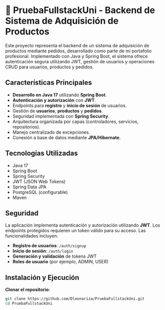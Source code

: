 # 🛒 PruebaFullstackUni - Backend de Sistema de Adquisición de Productos

Este proyecto representa el backend de un sistema de adquisición de productos mediante pedidos, desarrollado como parte de mi portafolio profesional. 
Implementado con Java y Spring Boot, el sistema ofrece autenticación segura utilizando JWT, gestión de usuarios y operaciones CRUD para usuarios, productos y pedidos.

## Características Principales

- **Desarrollo en Java 17** utilizando **Spring Boot**.
- **Autenticación y autorización** con **JWT**.
- Endpoints para **registro** y **inicio de sesión** de usuarios.
- Gestión de **usuarios**, **productos** y **pedidos**.
- Seguridad implementada con **Spring Security**.
- Arquitectura organizada por capas (controladores, servicios, repositorios).
- Manejo centralizado de excepciones.
- Conexión a base de datos mediante **JPA/Hibernate**.

## Tecnologías Utilizadas

- Java 17
- Spring Boot
- Spring Security
- JWT (JSON Web Tokens)
- Spring Data JPA
- PostgreSQL (configurable)
- Maven

## Seguridad

La aplicación implementa autenticación y autorización utilizando **JWT**. Los endpoints protegidos requieren un token válido para su acceso. Las funcionalidades incluyen:

- **Registro de usuarios**: `/auth/signup`
- **Inicio de sesión**: `/auth/login`
- **Generación y validación** de tokens JWT
- **Roles de usuario** (por ejemplo, ADMIN, USER)

## Instalación y Ejecución

**Clonar el repositorio**:

```bash
git clone https://github.com/Dleonariza/PruebaFullstackUni.git
cd PruebaFullstackUni


